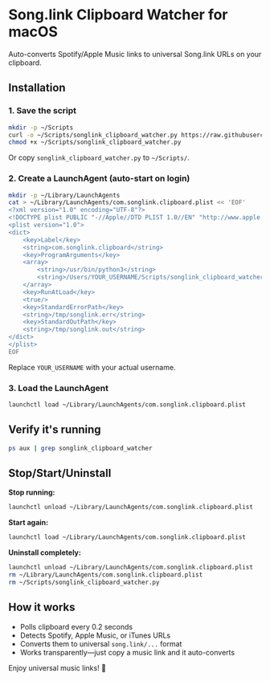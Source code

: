 # Song.link Clipboard Watcher for macOS

Auto-converts Spotify/Apple Music links to universal Song.link URLs on your clipboard.

## Installation

### 1. Save the script
```bash
mkdir -p ~/Scripts
curl -o ~/Scripts/songlink_clipboard_watcher.py https://raw.githubusercontent.com/willsigmon/songboard/main/songlink_clipboard_watcher.py
chmod +x ~/Scripts/songlink_clipboard_watcher.py
```

Or copy `songlink_clipboard_watcher.py` to `~/Scripts/`.

### 2. Create a LaunchAgent (auto-start on login)
```bash
mkdir -p ~/Library/LaunchAgents
cat > ~/Library/LaunchAgents/com.songlink.clipboard.plist << 'EOF'
<?xml version="1.0" encoding="UTF-8"?>
<!DOCTYPE plist PUBLIC "-//Apple//DTD PLIST 1.0//EN" "http://www.apple.com/DTDs/PropertyList-1.0.dtd">
<plist version="1.0">
<dict>
    <key>Label</key>
    <string>com.songlink.clipboard</string>
    <key>ProgramArguments</key>
    <array>
        <string>/usr/bin/python3</string>
        <string>/Users/YOUR_USERNAME/Scripts/songlink_clipboard_watcher.py</string>
    </array>
    <key>RunAtLoad</key>
    <true/>
    <key>StandardErrorPath</key>
    <string>/tmp/songlink.err</string>
    <key>StandardOutPath</key>
    <string>/tmp/songlink.out</string>
</dict>
</plist>
EOF
```

Replace `YOUR_USERNAME` with your actual username.

### 3. Load the LaunchAgent
```bash
launchctl load ~/Library/LaunchAgents/com.songlink.clipboard.plist
```

## Verify it's running
```bash
ps aux | grep songlink_clipboard_watcher
```

## Stop/Start/Uninstall

**Stop running:**
```bash
launchctl unload ~/Library/LaunchAgents/com.songlink.clipboard.plist
```

**Start again:**
```bash
launchctl load ~/Library/LaunchAgents/com.songlink.clipboard.plist
```

**Uninstall completely:**
```bash
launchctl unload ~/Library/LaunchAgents/com.songlink.clipboard.plist
rm ~/Library/LaunchAgents/com.songlink.clipboard.plist
rm ~/Scripts/songlink_clipboard_watcher.py
```

## How it works
- Polls clipboard every 0.2 seconds
- Detects Spotify, Apple Music, or iTunes URLs
- Converts them to universal `song.link/...` format
- Works transparently—just copy a music link and it auto-converts

Enjoy universal music links! 🎵
